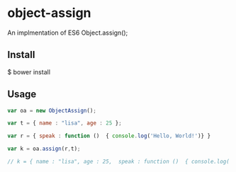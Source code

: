 # object-assign

An implmentation of ES6 Object.assign();



## Install

$ bower install


## Usage

```js
var oa = new ObjectAssign();

var t = { name : "lisa", age : 25 };

var r = { speak : function ()  { console.log('Hello, World!')} }

var k = oa.assign(r,t);

// k = { name : "lisa", age : 25,  speak : function ()  { console.log('Hello, World!')} }

